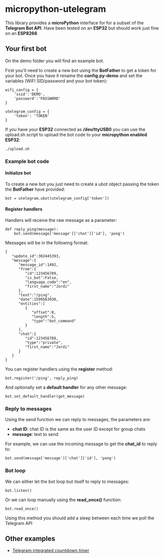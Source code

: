 # micropython-utelegram

This library provides a **microPython** interface for for a subset of the **Telegram Bot API**. Have been tested on an **ESP32** but should work just fine on an **ESP8266**

## Your first bot

On the demo folder you will find an example bot. 

First you'll need to create a new bot using the **BotFather** to get a token for your bot. Once you have it rename the **config.py-demo** and set the variables (WiFI SID/password and your bot token):

```
wifi_config = {
    'ssid':'DEMO',
    'password':'PASSW0RD'
}

utelegram_config = {
    'token': 'TOKEN'
}
```

If you have your **ESP32** connected as **/dev/ttyUSB0** you can use the upload.sh script to upload the bot code to your **micropython enabled ESP32**:

```
./upload.sh
```

### Example bot code

#### Initialize bot

To create a new bot you just need to create a ubot object passing the token the **BotFather** have provided:

```
bot = utelegram.ubot(utelegram_config['token'])
```

#### Register handlers

Handlers will receive the raw message as a parameter:

```
def reply_ping(message):
    bot.send(message['message']['chat']['id'], 'pong')
```

Messages will be in the following format:

```
{
   "update_id":302445393,
   "message":{
      "message_id":1492,
      "from":{
         "id":123456789,
         "is_bot":False,
         "language_code":"en",
         "first_name":"Jordi"
      },
      "text":"/ping",
      "date":1599563930,
      "entities":[
         {
            "offset":0,
            "length":5,
            "type":"bot_command"
         }
      ],
      "chat":{
         "id":123456789,
         "type":"private",
         "first_name":"Jordi"
      }
   }
}
```

You can register handlers using the **register** method:

```
bot.register('/ping', reply_ping)
```

And optionally set a **default handler** for any other message:

```
bot.set_default_handler(get_message)
```

### Reply to messages

Using the send function we can reply to messages, the parameters are:

* **chat ID**: chat ID is the same as the user ID except for group chats
* **message**: text to send

For example, we can use the incoming message to get the **chat_id** to reply to:

```
bot.send(message['message']['chat']['id'], 'pong')
```

### Bot loop

We can either let the bot loop but itself to reply to messages:

```
bot.listen()
```

Or we can loop manually using the **read_once()** function:

```
bot.read_once()
```

Using this method you should add a sleep between each time we poll the Telegram API

## Other examples

* [Telegram integrated countdown timer](https://github.com/jordiprats/micropython-remainigdays)
